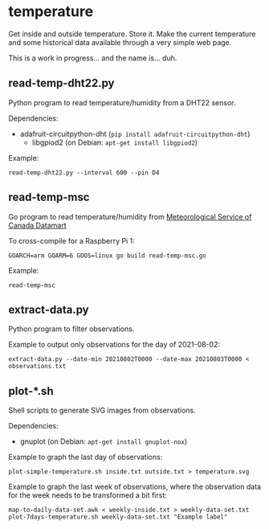 # temperature

Get inside and outside temperature. Store it. Make the current temperature and
some historical data available through a very simple web page.

This is a work in progress... and the name is... duh.

## read-temp-dht22.py

Python program to read temperature/humidity from a DHT22 sensor.

Dependencies:
* adafruit-circuitpython-dht (`pip install adafruit-circuitpython-dht`)
  * libgpiod2 (on Debian: `apt-get install libgpiod2`)

Example:
```
read-temp-dht22.py --interval 600 --pin D4
```

## read-temp-msc

Go program to read temperature/humidity from [Meteorological Service of Canada
Datamart](https://eccc-msc.github.io/open-data/readme_en/)

To cross-compile for a Raspberry Pi 1:
```
GOARCH=arm GOARM=6 GOOS=linux go build read-temp-msc.go
```

Example:
```
read-temp-msc
```

## extract-data.py

Python program to filter observations.

Example to output only observations for the day of 2021-08-02:
```
extract-data.py --date-min 20210802T0000 --date-max 20210803T0000 < observations.txt
```

## plot-\*.sh

Shell scripts to generate SVG images from observations.

Dependencies:
* gnuplot (on Debian: `apt-get install gnuplot-nox`)

Example to graph the last day of observations:
```
plot-simple-temperature.sh inside.txt outside.txt > temperature.svg
```

Example to graph the last week of observations, where the observation data
for the week needs to be transformed a bit first:
```
map-to-daily-data-set.awk < weekly-inside.txt > weekly-data-set.txt
plot-7days-temperature.sh weekly-data-set.txt "Example label"
```
